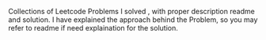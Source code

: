 Collections of Leetcode Problems I solved , with proper description readme and solution. I have explained the approach behind the Problem, so you may refer to readme if 
need explaination for the solution.
